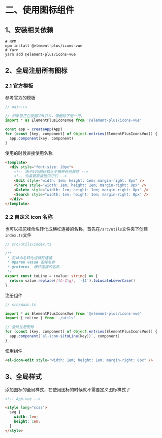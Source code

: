 # 二、使用图标组件

## 1、安装相关依赖

```shell
# NPM
npm install @element-plus/icons-vue
# Yarn
yarn add @element-plus/icons-vue
```

## 2、全局注册所有图标

### 2.1 官方模板

参考官方的模板

```typescript
// main.ts

// 如果您正在使用CDN引入，请删除下面一行。
import * as ElementPlusIconsVue from '@element-plus/icons-vue'

const app = createApp(App)
for (const [key, component] of Object.entries(ElementPlusIconsVue)) {
  app.component(key, component)
}
```

使用的时候直接使用名称

```html
<template>
  <div style="font-size: 20px">
    <!-- 由于SVG图标默认不携带任何属性 -->
    <!-- 你需要直接提供它们 -->
    <Edit style="width: 1em; height: 1em; margin-right: 8px" />
    <Share style="width: 1em; height: 1em; margin-right: 8px" />
    <Delete style="width: 1em; height: 1em; margin-right: 8px" />
    <Search style="width: 1em; height: 1em; margin-right: 8px" />
  </div>
</template>
```

### 2.2 自定义 icon 名称

也可以把驼峰命名转化成横杠连接的名称，首先在`/src/utils`文件夹下创建`index.ts`文件

```typescript
// src/utils/index.ts

/**
 * 驼峰命名转化成横杠连接
 * @param value 驼峰名称
 * @returns  横杆连接的名称
 */
export const toLine = (value: string) => {
  return value.replace(/(A-Z)g/, '-$1').toLocaleLowerCase()
}
```

注册组件

```typescript
// src/main.ts

import * as ElementPlusIconsVue from '@element-plus/icons-vue'
import { toLine } from './utils'

// 全局注册图标
for (const [key, component] of Object.entries(ElementPlusIconsVue)) {
  app.component(`el-icon-${toLine(key)}`, component)
}
```

使用组件

```html
<el-icon-edit style="width: 1em; height: 1em; margin-right: 8px" />
```

## 3、全局样式

添加图标的全局样式，在使用图标的时候就不需要定义图标样式了

```html
<!-- App.vue -->

<style lang="scss">
  svg {
    width: 1em;
    height: 1em;
  }
</style>
```

